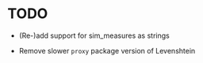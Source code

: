 
# TODO

- (Re-)add support for sim_measures as strings

- Remove slower `proxy` package version of Levenshtein
